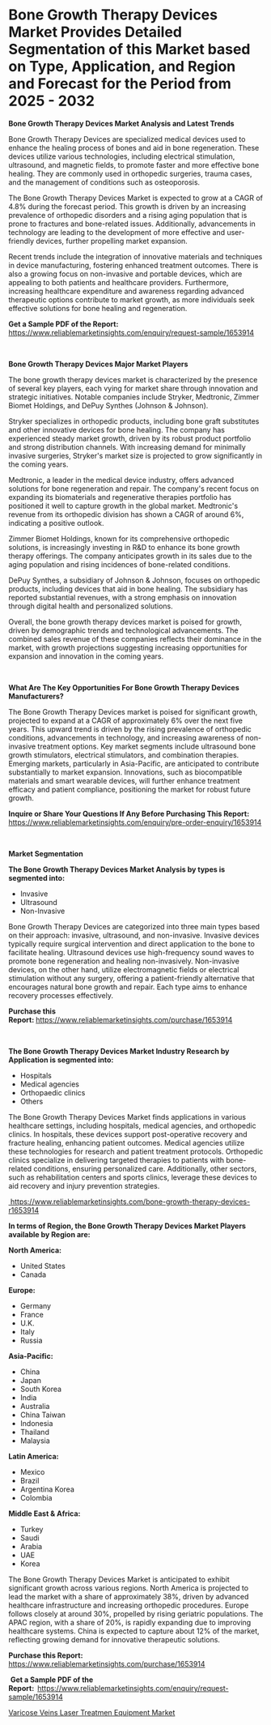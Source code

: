 <p><h1>Bone Growth Therapy Devices Market Provides Detailed Segmentation of this Market based on Type, Application, and Region and Forecast for the Period from 2025 - 2032</h1></p><p><strong>Bone Growth Therapy Devices Market Analysis and Latest Trends</strong></p>
<p><p>Bone Growth Therapy Devices are specialized medical devices used to enhance the healing process of bones and aid in bone regeneration. These devices utilize various technologies, including electrical stimulation, ultrasound, and magnetic fields, to promote faster and more effective bone healing. They are commonly used in orthopedic surgeries, trauma cases, and the management of conditions such as osteoporosis.</p><p>The Bone Growth Therapy Devices Market is expected to grow at a CAGR of 4.8% during the forecast period. This growth is driven by an increasing prevalence of orthopedic disorders and a rising aging population that is prone to fractures and bone-related issues. Additionally, advancements in technology are leading to the development of more effective and user-friendly devices, further propelling market expansion.</p><p>Recent trends include the integration of innovative materials and techniques in device manufacturing, fostering enhanced treatment outcomes. There is also a growing focus on non-invasive and portable devices, which are appealing to both patients and healthcare providers. Furthermore, increasing healthcare expenditure and awareness regarding advanced therapeutic options contribute to market growth, as more individuals seek effective solutions for bone healing and regeneration.</p></p>
<p><strong>Get a Sample PDF of the Report:&nbsp;</strong> <a href="https://www.reliablemarketinsights.com/enquiry/request-sample/1653914?utm_campaign=2187&utm_medium=2&utm_source=Github&utm_content=ia&utm_term=08032025&utm_id=bone-growth-therapy-devices">https://www.reliablemarketinsights.com/enquiry/request-sample/1653914</a></p>
<p>&nbsp;</p>
<p><strong>Bone Growth Therapy Devices Major Market Players</strong></p>
<p><p>The bone growth therapy devices market is characterized by the presence of several key players, each vying for market share through innovation and strategic initiatives. Notable companies include Stryker, Medtronic, Zimmer Biomet Holdings, and DePuy Synthes (Johnson & Johnson).</p><p>Stryker specializes in orthopedic products, including bone graft substitutes and other innovative devices for bone healing. The company has experienced steady market growth, driven by its robust product portfolio and strong distribution channels. With increasing demand for minimally invasive surgeries, Stryker's market size is projected to grow significantly in the coming years.</p><p>Medtronic, a leader in the medical device industry, offers advanced solutions for bone regeneration and repair. The company's recent focus on expanding its biomaterials and regenerative therapies portfolio has positioned it well to capture growth in the global market. Medtronic's revenue from its orthopedic division has shown a CAGR of around 6%, indicating a positive outlook.</p><p>Zimmer Biomet Holdings, known for its comprehensive orthopedic solutions, is increasingly investing in R&D to enhance its bone growth therapy offerings. The company anticipates growth in its sales due to the aging population and rising incidences of bone-related conditions. </p><p>DePuy Synthes, a subsidiary of Johnson & Johnson, focuses on orthopedic products, including devices that aid in bone healing. The subsidiary has reported substantial revenues, with a strong emphasis on innovation through digital health and personalized solutions.</p><p>Overall, the bone growth therapy devices market is poised for growth, driven by demographic trends and technological advancements. The combined sales revenue of these companies reflects their dominance in the market, with growth projections suggesting increasing opportunities for expansion and innovation in the coming years.</p></p>
<p>&nbsp;</p>
<p><strong>What Are The Key Opportunities For Bone Growth Therapy Devices Manufacturers?</strong></p>
<p><p>The Bone Growth Therapy Devices market is poised for significant growth, projected to expand at a CAGR of approximately 6% over the next five years. This upward trend is driven by the rising prevalence of orthopedic conditions, advancements in technology, and increasing awareness of non-invasive treatment options. Key market segments include ultrasound bone growth stimulators, electrical stimulators, and combination therapies. Emerging markets, particularly in Asia-Pacific, are anticipated to contribute substantially to market expansion. Innovations, such as biocompatible materials and smart wearable devices, will further enhance treatment efficacy and patient compliance, positioning the market for robust future growth.</p></p>
<p><strong>Inquire or Share Your Questions If Any Before Purchasing This Report:</strong> <a href="https://www.reliablemarketinsights.com/enquiry/pre-order-enquiry/1653914?utm_campaign=2187&utm_medium=2&utm_source=Github&utm_content=ia&utm_term=08032025&utm_id=bone-growth-therapy-devices">https://www.reliablemarketinsights.com/enquiry/pre-order-enquiry/1653914</a></p>
<p>&nbsp;</p>
<p><strong>Market Segmentation</strong></p>
<p><strong>The Bone Growth Therapy Devices Market Analysis by types is segmented into:</strong></p>
<p><ul><li>Invasive</li><li>Ultrasound</li><li>Non-Invasive</li></ul></p>
<p><p>Bone Growth Therapy Devices are categorized into three main types based on their approach: invasive, ultrasound, and non-invasive. Invasive devices typically require surgical intervention and direct application to the bone to facilitate healing. Ultrasound devices use high-frequency sound waves to promote bone regeneration and healing non-invasively. Non-invasive devices, on the other hand, utilize electromagnetic fields or electrical stimulation without any surgery, offering a patient-friendly alternative that encourages natural bone growth and repair. Each type aims to enhance recovery processes effectively.</p></p>
<p><strong>Purchase this Report:&nbsp;</strong><a href="https://www.reliablemarketinsights.com/purchase/1653914?utm_campaign=2187&utm_medium=2&utm_source=Github&utm_content=ia&utm_term=08032025&utm_id=bone-growth-therapy-devices">https://www.reliablemarketinsights.com/purchase/1653914</a></p>
<p>&nbsp;</p>
<p><strong>The Bone Growth Therapy Devices Market Industry Research by Application is segmented into:</strong></p>
<p><ul><li>Hospitals</li><li>Medical agencies</li><li>Orthopaedic clinics</li><li>Others</li></ul></p>
<p><p>The Bone Growth Therapy Devices Market finds applications in various healthcare settings, including hospitals, medical agencies, and orthopedic clinics. In hospitals, these devices support post-operative recovery and fracture healing, enhancing patient outcomes. Medical agencies utilize these technologies for research and patient treatment protocols. Orthopedic clinics specialize in delivering targeted therapies to patients with bone-related conditions, ensuring personalized care. Additionally, other sectors, such as rehabilitation centers and sports clinics, leverage these devices to aid recovery and injury prevention strategies.</p></p>
<p><a href="https://www.reliablemarketinsights.com/bone-growth-therapy-devices-r1653914?utm_campaign=2187&utm_medium=2&utm_source=Github&utm_content=ia&utm_term=08032025&utm_id=bone-growth-therapy-devices">&nbsp;https://www.reliablemarketinsights.com/bone-growth-therapy-devices-r1653914</a></p>
<p><strong>In terms of Region, the Bone Growth Therapy Devices Market Players available by Region are:</strong></p>
<p>
    <p> <strong> North America: </strong>
        <ul>
            <li>United States</li>
            <li>Canada</li>
        </ul>
        </p> 
    <p> <strong> Europe: </strong>
        <ul>
            <li>Germany</li>
            <li>France</li>
            <li>U.K.</li>
            <li>Italy</li>
            <li>Russia</li>
        </ul>
        </p> 
    <p> <strong> Asia-Pacific: </strong>
        <ul>
            <li>China</li>
            <li>Japan</li>
            <li>South Korea</li>
            <li>India</li>
            <li>Australia</li>
            <li>China Taiwan</li>
            <li>Indonesia</li>
            <li>Thailand</li>
            <li>Malaysia</li>
        </ul>
        </p> 
    <p> <strong> Latin America: </strong>
        <ul>
            <li>Mexico</li>
            <li>Brazil</li>
            <li>Argentina Korea</li>
            <li>Colombia</li>
        </ul>
        </p> 
    <p> <strong> Middle East & Africa: </strong>
        <ul>
            <li>Turkey</li>
            <li>Saudi</li>
            <li>Arabia</li>
            <li>UAE</li>
            <li>Korea</li>
        </ul>
    </p>
    </p>
<p><p>The Bone Growth Therapy Devices Market is anticipated to exhibit significant growth across various regions. North America is projected to lead the market with a share of approximately 38%, driven by advanced healthcare infrastructure and increasing orthopedic procedures. Europe follows closely at around 30%, propelled by rising geriatric populations. The APAC region, with a share of 20%, is rapidly expanding due to improving healthcare systems. China is expected to capture about 12% of the market, reflecting growing demand for innovative therapeutic solutions.</p></p>
<p><strong>Purchase this Report: </strong><a href="https://www.reliablemarketinsights.com/purchase/1653914?utm_campaign=2187&utm_medium=2&utm_source=Github&utm_content=ia&utm_term=08032025&utm_id=bone-growth-therapy-devices">https://www.reliablemarketinsights.com/purchase/1653914</a></p>
<p>&nbsp;<strong>Get a Sample PDF of the Report:&nbsp;&nbsp;</strong><a href="https://www.reliablemarketinsights.com/enquiry/request-sample/1653914?utm_campaign=2187&utm_medium=2&utm_source=Github&utm_content=ia&utm_term=08032025&utm_id=bone-growth-therapy-devices">https://www.reliablemarketinsights.com/enquiry/request-sample/1653914</a></p>
<p><strong></strong></p>
<p><p><a href="https://github.com/mauripalmi/Market-Research-Report-List-6/blob/main/varicose-veins-laser-treatmen-equipment-market.md?utm_campaign=2187&utm_medium=2&utm_source=Github&utm_content=ia&utm_term=08032025&utm_id=bone-growth-therapy-devices">Varicose Veins Laser Treatmen Equipment Market</a></p></p>
